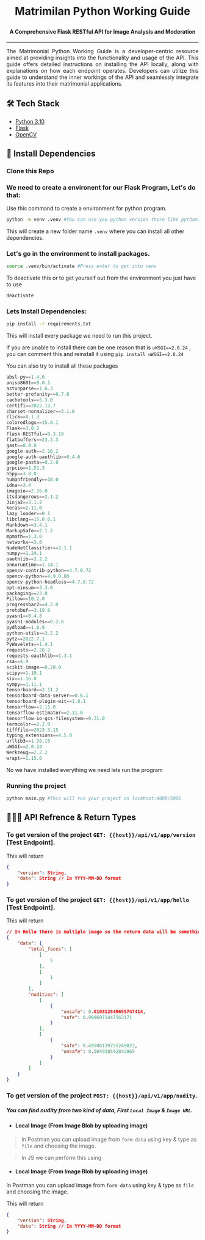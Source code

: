 # <p align="center">Matrimilan Python Working Guide</p>
#### <p align="center">A Comprehensive Flask RESTful API for Image Analysis and Moderation</p>
<hr/>
<p align="justify">The Matrimonial Python Working Guide is a developer-centric resource aimed at providing insights into the functionality and usage of the API. This guide offers detailed instructions on installing the API locally, along with explanations on how each endpoint operates. Developers can utilize this guide to understand the inner workings of the API and seamlessly integrate its features into their matrimonial applications.</p>


## 🛠️ Tech Stack
- [Python 3.10](https://www.python.org/downloads/release/python-3100/)
- [Flask](https://flask.palletsprojects.com/en/3.0.x/)
- [OpenCV](https://opencv.org/)
    

## 🚀 Install Dependencies  

### Clone this Repo 
### We need to create a environent for our Flask Program, Let's do that: 

Use this command to create a environment for python program.

```bash
python -m venv .venv #You can use you python version there like python3.10 is you are using multiple versions at same time
```
This will create a new folder name ```.venv``` where you can install all other dependencies.

### Let's go in the environment to install packages.
```bash
source .venv/bin/activate #Press enter to get into venv
```
To deactivate this or to get yourself out from the environment you just have to use 
```bash
deactivate
```

### Lets Install Dependencies:

```bash
pip install -r requirements.txt 
```
This will install every package we need to run this project. 

If you are unable to install there can be one reason that is ```uWSGI==2.0.24``` , you can comment this and reinstall it using ```pip install uWSGI==2.0.24```

You can also try to install all these packages

```python
absl-py==1.4.0
aniso8601==9.0.1
astunparse==1.6.3
better-profanity==0.7.0
cachetools==5.3.0
certifi==2022.12.7
charset-normalizer==3.1.0
click==8.1.3
coloredlogs==15.0.1
Flask==3.0.2
Flask-RESTful==0.3.10
flatbuffers==23.3.3
gast==0.4.0
google-auth==2.16.2
google-auth-oauthlib==0.4.6
google-pasta==0.2.0
grpcio==1.51.3
h5py==3.8.0
humanfriendly==10.0
idna==3.4
imageio==2.26.0
itsdangerous==2.1.2
Jinja2==3.1.2
keras==2.11.0
lazy_loader==0.1
libclang==15.0.6.1
Markdown==3.4.1
MarkupSafe==2.1.2
mpmath==1.3.0
networkx==3.0
NudeNetClassifier==2.1.1
numpy==1.24.1
oauthlib==3.2.2
onnxruntime==1.14.1
opencv-contrib-python==4.7.0.72
opencv-python==4.9.0.80
opencv-python-headless==4.7.0.72
opt-einsum==3.3.0
packaging==23.0
Pillow==10.2.0
progressbar2==4.2.0
protobuf==3.19.6
pyasn1==0.4.8
pyasn1-modules==0.2.8
pydload==1.0.9
python-utils==3.5.2
pytz==2022.7.1
PyWavelets==1.4.1
requests==2.28.2
requests-oauthlib==1.3.1
rsa==4.9
scikit-image==0.20.0
scipy==1.10.1
six==1.16.0
sympy==1.11.1
tensorboard==2.11.2
tensorboard-data-server==0.6.1
tensorboard-plugin-wit==1.8.1
tensorflow==2.11.0
tensorflow-estimator==2.11.0
tensorflow-io-gcs-filesystem==0.31.0
termcolor==2.2.0
tifffile==2023.3.15
typing_extensions==4.5.0
urllib3==1.26.15
uWSGI==2.0.24
Werkzeug==2.2.2
wrapt==1.15.0

```
No we have installed everything we need lets run the program

### Running the project

```bash
python main.py #This will run your project on locahost:4000/5006
```


## 🧑🏻‍💻 API Refrence & Return Types 

### To get version of the project ```GET: {{host}}/api/v1/app/version``` [Test Endpoint].

This will return 
```json
{
    "version": String,
    "date": String // In YYYY-MM-DD format
}
```

### To get version of the project ```GET: {{host}}/api/v1/app/hello``` [Test Endpoint].

This will return 
```json
// In Hello there is multiple image so the return data will be something like this.
{
    "data": {
        "total_faces": [
            [
                5
            ],
            [
                1
            ]
        ],
        "nudities": [
            [
                {
                    "unsafe": 0.010312849655747414,
                    "safe": 0.9896871447563171
                }
            ],
            [
                {
                    "safe": 0.49506139755249023,
                    "unsafe": 0.504938542842865
                }
            ]
        ]
    }
}
```

### To get version of the project ```POST: {{host}}/api/v1/app/nudity```.
##### You can find nudity from two kind of data, First ```Local Image``` & ```Image URL```.
- #### Local Image (From Image Blob by uploading image)
> In Postman you can upload image from ```form-data``` using key & type as ```file``` and choosing the image. 

> In JS we can perform this using


- #### Local Image (From Image Blob by uploading image)
In Postman you can upload image from ```form-data``` using key & type as ```file``` and choosing the image. 

This will return 
```json
{
    "version": String,
    "date": String // In YYYY-MM-DD format
}
```




        
        
    
